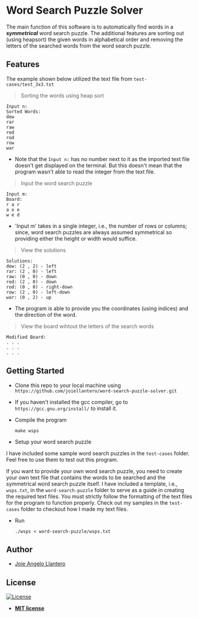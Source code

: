# Word Search Puzzle Solver

The main function of this software is to automatically find words in a ***symmetrical*** word search puzzle. The additional features are sorting out (using heapsort) the given words in alphabetical order and removing the letters of the searched words from the word search puzzle.


## Features

The example shown below utilized the text file from `test-cases/test_3x3.txt`

> Sorting the words using heap sort

```shell
Input n:
Sorted Words:
dew
rar
raw
red
rod
row
war
```
- Note that the `Input n:` has no number next to it as the imported text file doesn't get displayed on the terminal. But this doesn't mean that the program wasn't able to read the integer from the text file.

> Input the word search puzzle

```shell
Input m:
Board:
r a r
a o e
w e d
```
- 'Input m' takes in a single integer, i.e., the number of rows or columns; since, word search puzzles are always assumed symmetrical so providing either the height or width would suffice.

> View the solutions

  ```shell
  Solutions:
  dew: (2 , 2) - left
  rar: (2 , 0) - left
  raw: (0 , 0) - down
  red: (2 , 0) - down
  rod: (0 , 0) - right-down
  row: (2 , 0) - left-down
  war: (0 , 2) - up
  ```
  
- The program is able to provide you the coordinates (using indices) and the direction of the word.

> View the board wihtout the letters of the search words

  ```shell
  Modified Board:
  . . .
  . . .
  . . .
  ```


## Getting Started

- Clone this repo to your local machine using `https://github.com/joiellantero/word-search-puzzle-solver.git`
- If you haven't installed the gcc compiler, go to `https://gcc.gnu.org/install/` to install it.
- Compile the program

  ```shell
  make wsps
  ```
- Setup your word search puzzle

I have included some sample word search puzzles in the `test-cases` folder. Feel free to use them to test out this program.

If you want to provide your own word search puzzle, you need to create your own text file that contains the words to be searched and the symmetrical word search puzzle itself. I have included a template, i.e., `wsps.txt`, in the `word-search-puzzle` folder to serve as a guide in creating the required text files. You must strictly follow the formatting of the text files for the program to function properly. Check out my samples in the `test-cases` folder to checkout how I made my text files.

- Run

  ```shell
  ./wsps < word-search-puzzle/wsps.txt
  ```

## Author
- [Joie Angelo Llantero](https://joiellantero.tech)


## License

[![License](http://img.shields.io/:license-mit-blue.svg?style=flat-square)](http://badges.mit-license.org)

- **[MIT license](http://opensource.org/licenses/mit-license.php)**
